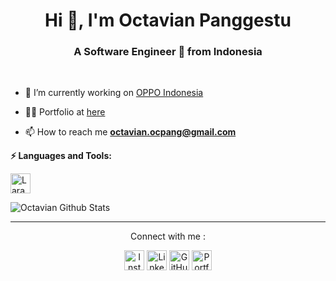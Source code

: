 <h1 align="center">Hi 👋, I'm Octavian Panggestu</h1>
<h3 align="center">A Software Engineer 🚀 from Indonesia</h3>

<br>

- 🔭 I’m currently working on [OPPO Indonesia](https://www.oppo.com/id/)

- 👨‍💻 Portfolio at [here](https://ocpang.github.io/)

- 📫 How to reach me **octavian.ocpang@gmail.com**

**⚡ Languages and Tools:**  

<img src="https://img.shields.io/badge/Laravel-FF2D20?style=for-the-badge&logo=laravel&logoColor=white" height="32px" alt="Laravel">

![Octavian Github Stats](https://github-readme-stats.vercel.app/api?username=ocpang&show_icons=true&hide_border=true)

***********************************

<p align="center">Connect with me :</p>
<p align="center">
    <a href="https://www.instagram.com/octavian.png/" target="_blank"><img src="https://img.shields.io/badge/Instagram-%23E4405F.svg?&style=flat-square&logo=instagram&logoColor=white" height="32px" alt="Instagram"></a>
    <a href="https://www.linkedin.com/in/octavianpanggestu/" target="_blank"><img src="https://img.shields.io/badge/LinkedIn-0077B5?style=for-the-badge&logo=linkedin&logoColor=white" height="32px" alt="LinkedIn"></a>
    <a href="https://github.com/ocpang" target="_blank"><img src="https://img.shields.io/badge/GitHub-100000?style=for-the-badge&logo=github&logoColor=white" height="32px" alt="GitHub"></a>
    <a href="https://ocpang.github.io/" target="_blank"><img src="https://img.shields.io/badge/Portfolio-238636?style=for-the-badge&logo=website&logoColor=white" height="32px" alt="Portfolio"></a>
</p>
<br>
